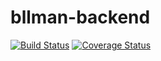 # bllman-backend
[![Build Status](https://travis-ci.org/Khalid-Nowaf/bllman-backend.svg?branch=master)](https://travis-ci.org/Khalid-Nowaf/bllman-backend)
[![Coverage Status](https://coveralls.io/repos/github/Khalid-Nowaf/bllman-backend/badge.svg?branch=master)](https://coveralls.io/github/Khalid-Nowaf/bllman-backend?branch=master)
